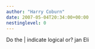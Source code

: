 ```yaml
---
author: "Harry Coburn"
date: 2007-05-04T20:34:00+00:00
nestinglevel: 0
---
```

Do the | indicate logical or? jan Eli
